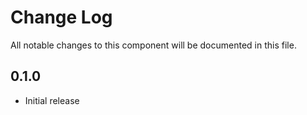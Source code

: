# Change Log
All notable changes to this component will be documented in this file.

## 0.1.0
- Initial release
